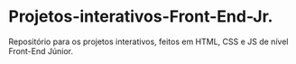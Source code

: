 # Projetos-interativos-Front-End-Jr.
Repositório para os projetos interativos, feitos em HTML, CSS e JS de nível Front-End Júnior.
